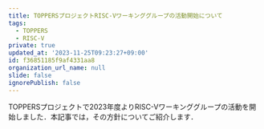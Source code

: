```yaml
---
title: TOPPERSプロジェクトRISC-Vワーキンググループの活動開始について
tags:
  - TOPPERS
  - RISC-V
private: true
updated_at: '2023-11-25T09:23:27+09:00'
id: f36851185f9af4331aa8
organization_url_name: null
slide: false
ignorePublish: false
---
```

TOPPERSプロジェクトで2023年度よりRISC-Vワーキンググループの活動を開始しました．本記事では，その方針についてご紹介します．
